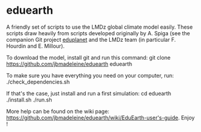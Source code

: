 # eduearth
A friendly set of scripts to use the LMDz global climate model easily.
These scripts draw heavily from scripts developed originally by A. Spiga (see the companion Git 
project [eduplanet](https://github.com/aymeric-spiga/eduplanet) and the LMDz team (in particular F. Hourdin and E. Millour).

To download the model, install git and run this command:
git clone https://github.com/jbmadeleine/eduearth eduearth

To make sure you have everything you need on your computer, run:
./check_dependencies.sh

If that's the case, just install and run a first simulation:
cd eduearth
./install.sh
./run.sh

More help can be found on the wiki page: https://github.com/jbmadeleine/eduearth/wiki/EduEarth-user's-guide.
Enjoy !
